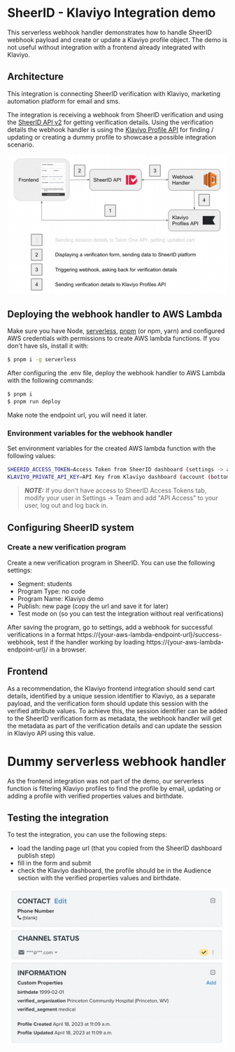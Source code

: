 
# SheerID - Klaviyo Integration demo

This serverless webhook handler demonstrates how to handle SheerID webhook payload and create or update a Klaviyo profile object. The demo is not useful without integration with a frontend already integrated with Klaviyo. 

## Architecture

This integration is connecting SheerID verification with Klaviyo, marketing automation platform for email and sms.

The integration is receiving a webhook from SheerID verification and using the [SheerID API v2](https://developer.sheerid.com/) for getting verification details.
Using the verification details the webhook handler is using the [Klaviyo Profile API](https://developers.klaviyo.com/en/reference/get_profiles) for finding / updating or creating a dummy profile to showcase a possible integration scenario.

![Architecture](docs/0-architecture.png)

## Deploying the webhook handler to AWS Lambda

Make sure you have Node, [serverless](https://www.npmjs.com/package/serverless), [pnpm](https://pnpm.io/) (or npm, yarn) and configured AWS credentials with permissions to create AWS lambda functions.
If you don't have sls, install it with:

```sh
$ pnpm i -g serverless
```

After configuring the .env file, deploy the webhook handler to AWS Lambda with the following commands:

```sh
$ pnpm i
$ pnpm run deploy
```

Make note the endpoint url, you will need it later.

### Environment variables for the webhook handler

Set environment variables for the created AWS lambda function with the following values:

```sh
SHEERID_ACCESS_TOKEN=Access Token from SheerID dashboard (settings -> access tokens)
KLAVIYO_PRIVATE_API_KEY=API Key from Klaviyo dashboard (account (bottom left) -> settings -> api keys -> create private API key)
```

> **_NOTE:_** If you don't have access to SheerID Access Tokens tab, modify your user in Settings -> Team and add "API Access" to your user, log out and log back in.

## Configuring SheerID system

### Create a new verification program

Create a new verification program in SheerID. You can use the following settings:
- Segment: students
- Program Type: no code
- Program Name: Klaviyo demo
- Publish: new page (copy the url and save it for later)
- Test mode on (so you can test the integration without real verifications)

After saving the program, go to settings, add a webhook for successful verifications in a format https://{your-aws-lambda-endpoint-url}/success-webhook, test if the handler working by loading https://{your-aws-lambda-endpoint-url}/ in a browser.

## Frontend

As a recommendation, the Klaviyo frontend integration should send cart details, identified by a unique session identifier to Klaviyo, as a separate payload, and the verification form should update this session with the verified attribute values. To achieve this, the session identifier can be added to the SheerID verification form as metadata, the webhook handler will get the metadata as part of the verification details and can update the session in Klaviyo API using this value.

# Dummy serverless webhook handler

As the frontend integration was not part of the demo, our serverless function is filtering Klaviyo profiles to find the profile by email, updating or adding a profile with verified properties values and birthdate.

## Testing the integration

To test the integration, you can use the following steps:
- load the landing page url (that you copied from the SheerID dashboard publish step)
- fill in the form and submit
- check the Klaviyo dashboard, the profile should be in the Audience section with the verified properties values and birthdate.

![Verification details](docs/1-verification-details.png)
